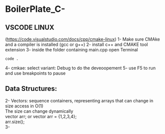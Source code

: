 # BoilerPlate_C-

## VSCODE LINUX  
(https://code.visualstudio.com/docs/cpp/cmake-linux) 
1- Make sure CMAke and a compiler is installed (gcc or g++) 
2- install c++ and CMAKE tool extension 
3- inside the folder containing main.cpp open Terminal
```
code .
```
4- cmkae: select variant: Debug to do the deveoopement
5- use F5 to run and use breakpoints to pause

## Data Structures:

2- Vectors: sequence containers, representing arrays that can change in size
 access in O(1)  
 The size can change dynamically  
 vector<int> arr; or vector<int> arr = {1,2,3,4};  
 arr.size();  
3- 
